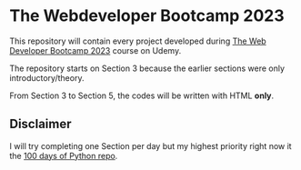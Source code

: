 # The Webdeveloper Bootcamp 2023

This repository will contain every project developed during <a
href=https://www.udemy.com/course/the-web-developer-bootcamp/>The Web Developer
Bootcamp 2023</a> course on Udemy.

The repository starts on Section 3 because the earlier sections were only
introductory/theory.

From Section 3 to Section 5, the codes will be written with HTML <b>only</b>.

## Disclaimer
I will try completing one Section per day but my highest priority right now it
the <a href=https://github.com/Grellheist/100-days-of-python>100 days of Python
repo</a>.
